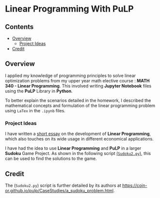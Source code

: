 # Linear Programming With PuLP

## Contents

* [Overview](#Overview)
    * [Project Ideas](#Project-Ideas)
* [Credit](#Credit)

## Overview

I applied my knowledge of programming principles to solve linear optimization problems from my upper year math elective course : <b>MATH 340 - Linear Programming</b>. This involved writing <b>Jupyter Notebook</b> files using the <b>PuLP</b> Library in <b>Python</b>.

To better explain the scenarios detailed in the homework, I described the mathematical concepts and formulation of the linear programming problem using `LaTex` in the `.ipynb` files.

### Project Ideas

I have written a [short essay](Linear_Programming_History.pdf) on the development of <b>Linear Programming</b>, which also touches on its wide usage in different economical applications. 

I have had the idea to use <b>Linear Programming</b> and <b>PuLP</b> in a larger <b>Sudoku</b> Game Project. As shown in the following script [(`Sudoku2.py`)](https://raw.githubusercontent.com/coin-or/pulp/master/examples/Sudoku2.py), this can be used to find the solutions to the game. 

## Credit

The (`Sudoku2.py`) script is further detailed by its authors at <a href = "https://coin-or.github.io/pulp/CaseStudies/a_sudoku_problem.html">https://coin-or.github.io/pulp/CaseStudies/a_sudoku_problem.html</a>. 
